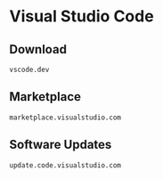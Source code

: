 # Visual Studio Code

## Download

```
vscode.dev
```

## Marketplace

```
marketplace.visualstudio.com
```

## Software Updates

```
update.code.visualstudio.com
```
